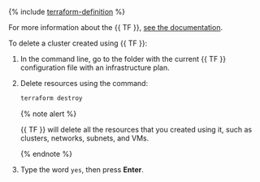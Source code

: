 {% include [terraform-definition](../../_tutorials/terraform-definition.md) %}


For more information about the {{ TF }}, [see the documentation](../../tutorials/infrastructure-management/terraform-quickstart.md#install-terraform).


To delete a cluster created using {{ TF }}:
1. In the command line, go to the folder with the current {{ TF }} configuration file with an infrastructure plan.
1. Delete resources using the command:

   ```bash
   terraform destroy
   ```

   {% note alert %}

   {{ TF }} will delete all the resources that you created using it, such as clusters, networks, subnets, and VMs.

   {% endnote %}

1. Type the word `yes`, then press **Enter**.